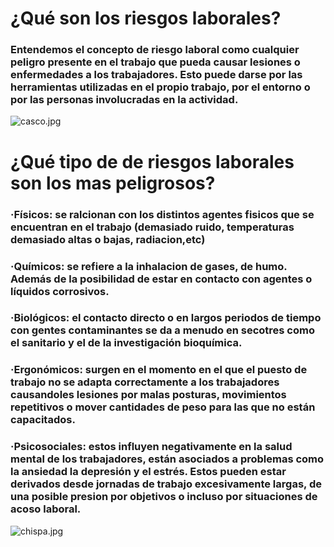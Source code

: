 # ¿Qué son los riesgos laborales?



### Entendemos el concepto de riesgo laboral como cualquier peligro presente en el trabajo que pueda causar lesiones o enfermedades a los trabajadores. Esto puede darse por las herramientas utilizadas en el propio trabajo, por el entorno o por las personas involucradas en la actividad.

![casco.jpg](https://github.com/Alberto-Rodriguez999/SeguridadEnElTrabajo/blob/main/img/casco.jpg)

# ¿Qué tipo de de riesgos laborales son los mas peligrosos?



### ·Físicos: se ralcionan con los distintos agentes fisicos que se encuentran en el trabajo (demasiado ruido, temperaturas demasiado altas o bajas, radiacion,etc)





### ·Químicos: se refiere a la inhalacion de gases, de humo. Además de la posibilidad de estar en contacto con agentes o líquidos corrosivos.





### ·Biológicos: el contacto directo o en largos periodos de tiempo con gentes contaminantes se da a menudo en secotres como el sanitario y el de la investigación bioquímica.





### ·Ergonómicos: surgen en el momento en el que el puesto de trabajo no se adapta correctamente a los trabajadores causandoles lesiones por malas posturas, movimientos repetitivos o mover cantidades de peso para las que no están capacitados.





### ·Psicosociales: estos influyen negativamente en la salud mental de los trabajadores, están asociados a problemas como la ansiedad la depresión y el estrés. Estos pueden estar derivados desde jornadas de trabajo excesivamente largas, de una posible presion por objetivos o incluso por situaciones de acoso laboral.


![chispa.jpg](https://github.com/Alberto-Rodriguez999/SeguridadEnElTrabajo/blob/main/img/chispa.jpg)
